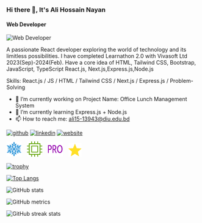 ### Hi there 👋, It's Ali Hossain Nayan
#### Web Developer
![Web Developer](https://media.licdn.com/dms/image/D4D03AQGQZzywwYc_XQ/profile-displayphoto-shrink_200_200/0/1694184247320?e=1723680000&v=beta&t=T3nmPS6LOt6t_EGkp6kkFQQh2QVDTTFSrYAHxTWRsFM)

A passionate React developer exploring the world of technology and its limitless possibilities. I have completed Learnathon 2.0 with Vivasoft Ltd 2023(Sep)-2024(Feb). Have a core idea of HTML, Tailwind CSS, Bootstrap, JavaScript, TypeScript React.js, Next.js,Express.js,Node.js

Skills: React.js / JS / HTML / Tailwind CSS / Next.js / Express.js / Problem-Solving

- 🔭 I’m currently working on Project Name: Office Lunch Management System 
- 🌱 I’m currently learning Express.js + Node.js 
- 📫 How to reach me: ali15-13943@diu.edu.bd 


[<img src='https://cdn.jsdelivr.net/npm/simple-icons@3.0.1/icons/github.svg' alt='github' height='40'>](https://github.com/ali-hossain-nayan)  [<img src='https://cdn.jsdelivr.net/npm/simple-icons@3.0.1/icons/linkedin.svg' alt='linkedin' height='40'>](https://www.linkedin.com/in/https://www.linkedin.com/in/ali-hossain-nayan//)  [<img src='https://cdn.jsdelivr.net/npm/simple-icons@3.0.1/icons/icloud.svg' alt='website' height='40'>](myportfolio-ochre-mu.vercel.app/)  

<a href='https://archiveprogram.github.com/'><img src='https://raw.githubusercontent.com/acervenky/animated-github-badges/master/assets/acbadge.gif' width='40' height='40'></a> <a href='https://docs.github.com/en/developers'><img src='https://raw.githubusercontent.com/acervenky/animated-github-badges/master/assets/devbadge.gif' width='40' height='40'></a> <a href='https://github.com/pricing'><img src='https://raw.githubusercontent.com/acervenky/animated-github-badges/master/assets/pro.gif' width='40' height='40'></a> <a href='https://stars.github.com/'><img src='https://raw.githubusercontent.com/acervenky/animated-github-badges/master/assets/starbadge.gif' width='35' height='35'></a> 

[![trophy](https://github-profile-trophy.vercel.app/?username=ali-hossain-nayan)](https://github.com/ryo-ma/github-profile-trophy)

[![Top Langs](https://github-readme-stats.vercel.app/api/top-langs/?username=ali-hossain-nayan)](https://github.com/anuraghazra/github-readme-stats)

![GitHub stats](https://github-readme-stats.vercel.app/api?username=ali-hossain-nayan&show_icons=true&count_private=true)  

![GitHub metrics](https://metrics.lecoq.io/ali-hossain-nayan)  

![GitHub streak stats](https://streak-stats.demolab.com/?user=ali-hossain-nayan)  

